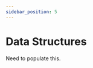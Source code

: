 ```yaml
---
sidebar_position: 5
---
```


# Data Structures

Need to populate this.
 <!-- Probably similarly to https://docs.python.org/3/tutorial/datastructures.html but for CL... -->
